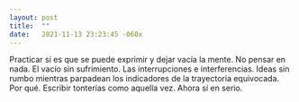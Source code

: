 ```yaml
---
layout: post
title:  ""
date:   2021-11-13 23:23:45 -060x
---
```


Practicar si es que se puede exprimir y dejar vacía la mente. No pensar en nada. El vacío sin sufrimiento. Las interrupciones e interferencias. Ideas sin rumbo mientras parpadean los indicadores de la trayectoria equivocada. Por qué. Escribir tonterías como aquella vez. Ahora sí en serio. 